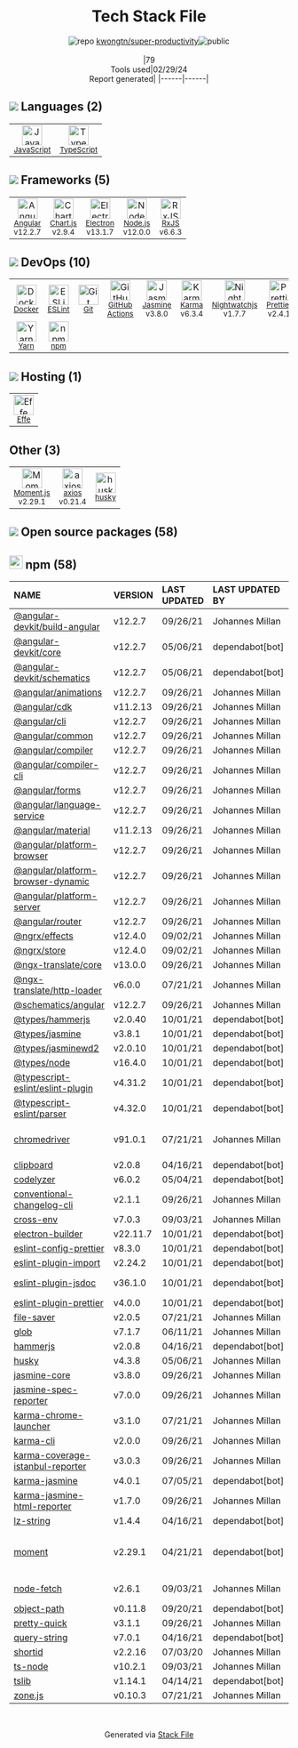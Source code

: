 <!--
&lt;--- Readme.md Snippet without images Start ---&gt;
## Tech Stack
kwongtn/super-productivity is built on the following main stack:

- [JavaScript](https://developer.mozilla.org/en-US/docs/Web/JavaScript) – Languages
- [TypeScript](http://www.typescriptlang.org) – Languages
- [Angular](https://angular.io) – Javascript MVC Frameworks
- [Chart.js](http://www.chartjs.org/) – Charting Libraries
- [Electron](http://electron.atom.io/) – Cross-Platform Desktop Development
- [Node.js](http://nodejs.org/) – Frameworks (Full Stack)
- [RxJS](http://reactivex.io/rxjs/) – Concurrency Frameworks
- [Docker](https://www.docker.com/) – Virtual Machine Platforms & Containers
- [ESLint](http://eslint.org/) – Code Review
- [GitHub Actions](https://github.com/features/actions) – Continuous Integration
- [Jasmine](http://jasmine.github.io/) – Javascript Testing Framework
- [Karma](http://karma-runner.github.io/) – Browser Testing
- [Nightwatchjs](http://nightwatchjs.org/) – Browser Testing
- [Prettier](https://prettier.io/) – Code Review
- [Yarn](https://yarnpkg.com/) – Front End Package Manager
- [Effe](http://redbeardlab.github.io/2016/03/05/effe.html) – Serverless / Task Processing
- [Moment.js](http://momentjs.com/) – Javascript Utilities & Libraries
- [axios](https://github.com/mzabriskie/axios) – Javascript Utilities & Libraries

Full tech stack [here](/techstack.md)

&lt;--- Readme.md Snippet without images End ---&gt;

&lt;--- Readme.md Snippet with images Start ---&gt;
## Tech Stack
kwongtn/super-productivity is built on the following main stack:

- <img width='25' height='25' src='https://img.stackshare.io/service/1209/javascript.jpeg' alt='JavaScript'/> [JavaScript](https://developer.mozilla.org/en-US/docs/Web/JavaScript) – Languages
- <img width='25' height='25' src='https://img.stackshare.io/service/1612/bynNY5dJ.jpg' alt='TypeScript'/> [TypeScript](http://www.typescriptlang.org) – Languages
- <img width='25' height='25' src='https://img.stackshare.io/service/3745/cb8U-gL6_400x400.jpg' alt='Angular'/> [Angular](https://angular.io) – Javascript MVC Frameworks
- <img width='25' height='25' src='https://img.stackshare.io/service/3866/_GD1-XrU_400x400.jpg' alt='Chart.js'/> [Chart.js](http://www.chartjs.org/) – Charting Libraries
- <img width='25' height='25' src='https://img.stackshare.io/service/2946/default_18a71b65e69d7aef5f218ae07f64eb6e1594c444.jpg' alt='Electron'/> [Electron](http://electron.atom.io/) – Cross-Platform Desktop Development
- <img width='25' height='25' src='https://img.stackshare.io/service/1011/n1JRsFeB_400x400.png' alt='Node.js'/> [Node.js](http://nodejs.org/) – Frameworks (Full Stack)
- <img width='25' height='25' src='https://img.stackshare.io/service/1796/984368.png' alt='RxJS'/> [RxJS](http://reactivex.io/rxjs/) – Concurrency Frameworks
- <img width='25' height='25' src='https://img.stackshare.io/service/586/n4u37v9t_400x400.png' alt='Docker'/> [Docker](https://www.docker.com/) – Virtual Machine Platforms & Containers
- <img width='25' height='25' src='https://img.stackshare.io/service/3337/Q4L7Jncy.jpg' alt='ESLint'/> [ESLint](http://eslint.org/) – Code Review
- <img width='25' height='25' src='https://img.stackshare.io/service/11563/actions.png' alt='GitHub Actions'/> [GitHub Actions](https://github.com/features/actions) – Continuous Integration
- <img width='25' height='25' src='https://img.stackshare.io/service/831/7c0b595409af531b9cdeb07f8c513e8b.png' alt='Jasmine'/> [Jasmine](http://jasmine.github.io/) – Javascript Testing Framework
- <img width='25' height='25' src='https://img.stackshare.io/service/1420/TidYGd6a.png' alt='Karma'/> [Karma](http://karma-runner.github.io/) – Browser Testing
- <img width='25' height='25' src='https://img.stackshare.io/service/4125/Ihf7jKaE.png' alt='Nightwatchjs'/> [Nightwatchjs](http://nightwatchjs.org/) – Browser Testing
- <img width='25' height='25' src='https://img.stackshare.io/service/7035/default_66f265943abed56bcdbfca1c866a4261b1fbb063.jpg' alt='Prettier'/> [Prettier](https://prettier.io/) – Code Review
- <img width='25' height='25' src='https://img.stackshare.io/service/5848/44mC-kJ3.jpg' alt='Yarn'/> [Yarn](https://yarnpkg.com/) – Front End Package Manager
- <img width='25' height='25' src='https://img.stackshare.io/no-img-open-source.png' alt='Effe'/> [Effe](http://redbeardlab.github.io/2016/03/05/effe.html) – Serverless / Task Processing
- <img width='25' height='25' src='https://img.stackshare.io/service/3643/Xrtdc94q_400x400.png' alt='Moment.js'/> [Moment.js](http://momentjs.com/) – Javascript Utilities & Libraries
- <img width='25' height='25' src='https://img.stackshare.io/no-img-open-source.png' alt='axios'/> [axios](https://github.com/mzabriskie/axios) – Javascript Utilities & Libraries

Full tech stack [here](/techstack.md)

&lt;--- Readme.md Snippet with images End ---&gt;
-->
<div align="center">

# Tech Stack File
![](https://img.stackshare.io/repo.svg "repo") [kwongtn/super-productivity](https://github.com/kwongtn/super-productivity)![](https://img.stackshare.io/public_badge.svg "public")
<br/><br/>
|79<br/>Tools used|02/29/24 <br/>Report generated|
|------|------|
</div>

## <img src='https://img.stackshare.io/languages.svg'/> Languages (2)
<table><tr>
  <td align='center'>
  <img width='36' height='36' src='https://img.stackshare.io/service/1209/javascript.jpeg' alt='JavaScript'>
  <br>
  <sub><a href="https://developer.mozilla.org/en-US/docs/Web/JavaScript">JavaScript</a></sub>
  <br>
  <sub></sub>
</td>

<td align='center'>
  <img width='36' height='36' src='https://img.stackshare.io/service/1612/bynNY5dJ.jpg' alt='TypeScript'>
  <br>
  <sub><a href="http://www.typescriptlang.org">TypeScript</a></sub>
  <br>
  <sub></sub>
</td>

</tr>
</table>

## <img src='https://img.stackshare.io/frameworks.svg'/> Frameworks (5)
<table><tr>
  <td align='center'>
  <img width='36' height='36' src='https://img.stackshare.io/service/3745/cb8U-gL6_400x400.jpg' alt='Angular'>
  <br>
  <sub><a href="https://angular.io">Angular</a></sub>
  <br>
  <sub>v12.2.7</sub>
</td>

<td align='center'>
  <img width='36' height='36' src='https://img.stackshare.io/service/3866/_GD1-XrU_400x400.jpg' alt='Chart.js'>
  <br>
  <sub><a href="http://www.chartjs.org/">Chart.js</a></sub>
  <br>
  <sub>v2.9.4</sub>
</td>

<td align='center'>
  <img width='36' height='36' src='https://img.stackshare.io/service/2946/default_18a71b65e69d7aef5f218ae07f64eb6e1594c444.jpg' alt='Electron'>
  <br>
  <sub><a href="http://electron.atom.io/">Electron</a></sub>
  <br>
  <sub>v13.1.7</sub>
</td>

<td align='center'>
  <img width='36' height='36' src='https://img.stackshare.io/service/1011/n1JRsFeB_400x400.png' alt='Node.js'>
  <br>
  <sub><a href="http://nodejs.org/">Node.js</a></sub>
  <br>
  <sub>v12.0.0</sub>
</td>

<td align='center'>
  <img width='36' height='36' src='https://img.stackshare.io/service/1796/984368.png' alt='RxJS'>
  <br>
  <sub><a href="http://reactivex.io/rxjs/">RxJS</a></sub>
  <br>
  <sub>v6.6.3</sub>
</td>

</tr>
</table>

## <img src='https://img.stackshare.io/devops.svg'/> DevOps (10)
<table><tr>
  <td align='center'>
  <img width='36' height='36' src='https://img.stackshare.io/service/586/n4u37v9t_400x400.png' alt='Docker'>
  <br>
  <sub><a href="https://www.docker.com/">Docker</a></sub>
  <br>
  <sub></sub>
</td>

<td align='center'>
  <img width='36' height='36' src='https://img.stackshare.io/service/3337/Q4L7Jncy.jpg' alt='ESLint'>
  <br>
  <sub><a href="http://eslint.org/">ESLint</a></sub>
  <br>
  <sub></sub>
</td>

<td align='center'>
  <img width='36' height='36' src='https://img.stackshare.io/service/1046/git.png' alt='Git'>
  <br>
  <sub><a href="http://git-scm.com/">Git</a></sub>
  <br>
  <sub></sub>
</td>

<td align='center'>
  <img width='36' height='36' src='https://img.stackshare.io/service/11563/actions.png' alt='GitHub Actions'>
  <br>
  <sub><a href="https://github.com/features/actions">GitHub Actions</a></sub>
  <br>
  <sub></sub>
</td>

<td align='center'>
  <img width='36' height='36' src='https://img.stackshare.io/service/831/7c0b595409af531b9cdeb07f8c513e8b.png' alt='Jasmine'>
  <br>
  <sub><a href="http://jasmine.github.io/">Jasmine</a></sub>
  <br>
  <sub>v3.8.0</sub>
</td>

<td align='center'>
  <img width='36' height='36' src='https://img.stackshare.io/service/1420/TidYGd6a.png' alt='Karma'>
  <br>
  <sub><a href="http://karma-runner.github.io/">Karma</a></sub>
  <br>
  <sub>v6.3.4</sub>
</td>

<td align='center'>
  <img width='36' height='36' src='https://img.stackshare.io/service/4125/Ihf7jKaE.png' alt='Nightwatchjs'>
  <br>
  <sub><a href="http://nightwatchjs.org/">Nightwatchjs</a></sub>
  <br>
  <sub>v1.7.7</sub>
</td>

<td align='center'>
  <img width='36' height='36' src='https://img.stackshare.io/service/7035/default_66f265943abed56bcdbfca1c866a4261b1fbb063.jpg' alt='Prettier'>
  <br>
  <sub><a href="https://prettier.io/">Prettier</a></sub>
  <br>
  <sub>v2.4.1</sub>
</td>

</tr>
<tr>
  <td align='center'>
  <img width='36' height='36' src='https://img.stackshare.io/service/5848/44mC-kJ3.jpg' alt='Yarn'>
  <br>
  <sub><a href="https://yarnpkg.com/">Yarn</a></sub>
  <br>
  <sub></sub>
</td>

<td align='center'>
  <img width='36' height='36' src='https://img.stackshare.io/service/1120/lejvzrnlpb308aftn31u.png' alt='npm'>
  <br>
  <sub><a href="https://www.npmjs.com/">npm</a></sub>
  <br>
  <sub></sub>
</td>

</tr>
</table>

## <img src='https://img.stackshare.io/hosting.svg'/> Hosting (1)
<table><tr>
  <td align='center'>
  <img width='36' height='36' src='https://img.stackshare.io/no-img-open-source.png' alt='Effe'>
  <br>
  <sub><a href="http://redbeardlab.github.io/2016/03/05/effe.html">Effe</a></sub>
  <br>
  <sub></sub>
</td>

</tr>
</table>

## Other (3)
<table><tr>
  <td align='center'>
  <img width='36' height='36' src='https://img.stackshare.io/service/3643/Xrtdc94q_400x400.png' alt='Moment.js'>
  <br>
  <sub><a href="http://momentjs.com/">Moment.js</a></sub>
  <br>
  <sub>v2.29.1</sub>
</td>

<td align='center'>
  <img width='36' height='36' src='https://img.stackshare.io/no-img-open-source.png' alt='axios'>
  <br>
  <sub><a href="https://github.com/mzabriskie/axios">axios</a></sub>
  <br>
  <sub>v0.21.4</sub>
</td>

<td align='center'>
  <img width='36' height='36' src='https://img.stackshare.io/service/9527/5502029.jpeg' alt='husky'>
  <br>
  <sub><a href="https://github.com/typicode/husky">husky</a></sub>
  <br>
  <sub></sub>
</td>

</tr>
</table>


## <img src='https://img.stackshare.io/group.svg' /> Open source packages (58)</h2>

## <img width='24' height='24' src='https://img.stackshare.io/service/1120/lejvzrnlpb308aftn31u.png'/> npm (58)

|NAME|VERSION|LAST UPDATED|LAST UPDATED BY|LICENSE|VULNERABILITIES|
|:------|:------|:------|:------|:------|:------|
|[@angular-devkit/build-angular](https://www.npmjs.com/@angular-devkit/build-angular)|v12.2.7|09/26/21|Johannes Millan |MIT|N/A|
|[@angular-devkit/core](https://www.npmjs.com/@angular-devkit/core)|v12.2.7|05/06/21|dependabot[bot] |MIT|N/A|
|[@angular-devkit/schematics](https://www.npmjs.com/@angular-devkit/schematics)|v12.2.7|05/06/21|dependabot[bot] |MIT|N/A|
|[@angular/animations](https://www.npmjs.com/@angular/animations)|v12.2.7|09/26/21|Johannes Millan |MIT|N/A|
|[@angular/cdk](https://www.npmjs.com/@angular/cdk)|v11.2.13|09/26/21|Johannes Millan |MIT|N/A|
|[@angular/cli](https://www.npmjs.com/@angular/cli)|v12.2.7|09/26/21|Johannes Millan |MIT|N/A|
|[@angular/common](https://www.npmjs.com/@angular/common)|v12.2.7|09/26/21|Johannes Millan |MIT|N/A|
|[@angular/compiler](https://www.npmjs.com/@angular/compiler)|v12.2.7|09/26/21|Johannes Millan |MIT|N/A|
|[@angular/compiler-cli](https://www.npmjs.com/@angular/compiler-cli)|v12.2.7|09/26/21|Johannes Millan |MIT|N/A|
|[@angular/forms](https://www.npmjs.com/@angular/forms)|v12.2.7|09/26/21|Johannes Millan |MIT|N/A|
|[@angular/language-service](https://www.npmjs.com/@angular/language-service)|v12.2.7|09/26/21|Johannes Millan |MIT|N/A|
|[@angular/material](https://www.npmjs.com/@angular/material)|v11.2.13|09/26/21|Johannes Millan |MIT|N/A|
|[@angular/platform-browser](https://www.npmjs.com/@angular/platform-browser)|v12.2.7|09/26/21|Johannes Millan |MIT|N/A|
|[@angular/platform-browser-dynamic](https://www.npmjs.com/@angular/platform-browser-dynamic)|v12.2.7|09/26/21|Johannes Millan |MIT|N/A|
|[@angular/platform-server](https://www.npmjs.com/@angular/platform-server)|v12.2.7|09/26/21|Johannes Millan |MIT|N/A|
|[@angular/router](https://www.npmjs.com/@angular/router)|v12.2.7|09/26/21|Johannes Millan |MIT|N/A|
|[@ngrx/effects](https://www.npmjs.com/@ngrx/effects)|v12.4.0|09/02/21|Johannes Millan |MIT|N/A|
|[@ngrx/store](https://www.npmjs.com/@ngrx/store)|v12.4.0|09/02/21|Johannes Millan |MIT|N/A|
|[@ngx-translate/core](https://www.npmjs.com/@ngx-translate/core)|v13.0.0|09/26/21|Johannes Millan |MIT|N/A|
|[@ngx-translate/http-loader](https://www.npmjs.com/@ngx-translate/http-loader)|v6.0.0|07/21/21|Johannes Millan |MIT|N/A|
|[@schematics/angular](https://www.npmjs.com/@schematics/angular)|v12.2.7|09/26/21|Johannes Millan |MIT|N/A|
|[@types/hammerjs](https://www.npmjs.com/@types/hammerjs)|v2.0.40|10/01/21|dependabot[bot] |MIT|N/A|
|[@types/jasmine](https://www.npmjs.com/@types/jasmine)|v3.8.1|10/01/21|dependabot[bot] |MIT|N/A|
|[@types/jasminewd2](https://www.npmjs.com/@types/jasminewd2)|v2.0.10|10/01/21|dependabot[bot] |MIT|N/A|
|[@types/node](https://www.npmjs.com/@types/node)|v16.4.0|10/01/21|dependabot[bot] |MIT|N/A|
|[@typescript-eslint/eslint-plugin](https://www.npmjs.com/@typescript-eslint/eslint-plugin)|v4.31.2|10/01/21|dependabot[bot] |MIT|N/A|
|[@typescript-eslint/parser](https://www.npmjs.com/@typescript-eslint/parser)|v4.32.0|10/01/21|dependabot[bot] |BSD-2-Clause|N/A|
|[chromedriver](https://www.npmjs.com/chromedriver)|v91.0.1|07/21/21|Johannes Millan |Apache-2.0|[CVE-2023-26156](https://github.com/advisories/GHSA-hm92-vgmw-qfmx) (Moderate)|
|[clipboard](https://www.npmjs.com/clipboard)|v2.0.8|04/16/21|dependabot[bot] |MIT|N/A|
|[codelyzer](https://www.npmjs.com/codelyzer)|v6.0.2|05/04/21|dependabot[bot] |MIT|N/A|
|[conventional-changelog-cli](https://www.npmjs.com/conventional-changelog-cli)|v2.1.1|09/26/21|Johannes Millan |ISC|N/A|
|[cross-env](https://www.npmjs.com/cross-env)|v7.0.3|09/03/21|Johannes Millan |MIT|N/A|
|[electron-builder](https://www.npmjs.com/electron-builder)|v22.11.7|10/01/21|dependabot[bot] |MIT|N/A|
|[eslint-config-prettier](https://www.npmjs.com/eslint-config-prettier)|v8.3.0|10/01/21|dependabot[bot] |MIT|N/A|
|[eslint-plugin-import](https://www.npmjs.com/eslint-plugin-import)|v2.24.2|10/01/21|dependabot[bot] |MIT|N/A|
|[eslint-plugin-jsdoc](https://www.npmjs.com/eslint-plugin-jsdoc)|v36.1.0|10/01/21|dependabot[bot] |BSD-3-Clause|N/A|
|[eslint-plugin-prettier](https://www.npmjs.com/eslint-plugin-prettier)|v4.0.0|10/01/21|dependabot[bot] |MIT|N/A|
|[file-saver](https://www.npmjs.com/file-saver)|v2.0.5|07/21/21|Johannes Millan |MIT|N/A|
|[glob](https://www.npmjs.com/glob)|v7.1.7|06/11/21|Johannes Millan |ISC|N/A|
|[hammerjs](https://www.npmjs.com/hammerjs)|v2.0.8|04/16/21|dependabot[bot] |MIT|N/A|
|[husky](https://www.npmjs.com/husky)|v4.3.8|05/06/21|Johannes Millan |MIT|N/A|
|[jasmine-core](https://www.npmjs.com/jasmine-core)|v3.8.0|09/26/21|Johannes Millan |MIT|N/A|
|[jasmine-spec-reporter](https://www.npmjs.com/jasmine-spec-reporter)|v7.0.0|09/26/21|Johannes Millan |Apache-2.0|N/A|
|[karma-chrome-launcher](https://www.npmjs.com/karma-chrome-launcher)|v3.1.0|07/21/21|Johannes Millan |MIT|N/A|
|[karma-cli](https://www.npmjs.com/karma-cli)|v2.0.0|09/26/21|Johannes Millan |MIT|N/A|
|[karma-coverage-istanbul-reporter](https://www.npmjs.com/karma-coverage-istanbul-reporter)|v3.0.3|09/26/21|Johannes Millan |MIT|N/A|
|[karma-jasmine](https://www.npmjs.com/karma-jasmine)|v4.0.1|07/05/21|dependabot[bot] |MIT|N/A|
|[karma-jasmine-html-reporter](https://www.npmjs.com/karma-jasmine-html-reporter)|v1.7.0|09/26/21|Johannes Millan |MIT|N/A|
|[lz-string](https://www.npmjs.com/lz-string)|v1.4.4|04/16/21|dependabot[bot] |MIT|N/A|
|[moment](https://www.npmjs.com/moment)|v2.29.1|04/21/21|dependabot[bot] |MIT|[CVE-2022-24785](https://github.com/advisories/GHSA-8hfj-j24r-96c4) (High)<br/>[CVE-2022-31129](https://github.com/advisories/GHSA-wc69-rhjr-hc9g) (High)|
|[node-fetch](https://www.npmjs.com/node-fetch)|v2.6.1|09/03/21|Johannes Millan |MIT|[CVE-2022-0235](https://github.com/advisories/GHSA-r683-j2x4-v87g) (High)|
|[object-path](https://www.npmjs.com/object-path)|v0.11.8|09/20/21|dependabot[bot] |MIT|N/A|
|[pretty-quick](https://www.npmjs.com/pretty-quick)|v3.1.1|09/26/21|Johannes Millan |MIT|N/A|
|[query-string](https://www.npmjs.com/query-string)|v7.0.1|04/16/21|dependabot[bot] |MIT|N/A|
|[shortid](https://www.npmjs.com/shortid)|v2.2.16|07/03/20|Johannes Millan |MIT|N/A|
|[ts-node](https://www.npmjs.com/ts-node)|v10.2.1|09/03/21|Johannes Millan |MIT|N/A|
|[tslib](https://www.npmjs.com/tslib)|v1.14.1|04/14/21|dependabot[bot] |0BSD|N/A|
|[zone.js](https://www.npmjs.com/zone.js)|v0.10.3|07/21/21|Johannes Millan |MIT|N/A|

<br/>
<div align='center'>

Generated via [Stack File](https://github.com/marketplace/stack-file)
